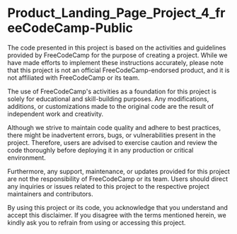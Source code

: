 # Product_Landing_Page_Project_4_freeCodeCamp-Public

The code presented in this project is based on the activities and guidelines provided by FreeCodeCamp for the purpose of creating a project. While we have made efforts to implement these instructions accurately, please note that this project is not an official FreeCodeCamp-endorsed product, and it is not affiliated with FreeCodeCamp or its team.

The use of FreeCodeCamp's activities as a foundation for this project is solely for educational and skill-building purposes. Any modifications, additions, or customizations made to the original code are the result of independent work and creativity.

Although we strive to maintain code quality and adhere to best practices, there might be inadvertent errors, bugs, or vulnerabilities present in the project. Therefore, users are advised to exercise caution and review the code thoroughly before deploying it in any production or critical environment.

Furthermore, any support, maintenance, or updates provided for this project are not the responsibility of FreeCodeCamp or its team. Users should direct any inquiries or issues related to this project to the respective project maintainers and contributors.

By using this project or its code, you acknowledge that you understand and accept this disclaimer. If you disagree with the terms mentioned herein, we kindly ask you to refrain from using or accessing this project.
